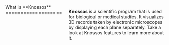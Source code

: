 <div class="row">
<div class="eight columns wp1">
What is **Knossos**
===================

**Knossos** is a scientific program that is used for biological or medical studies. It visualizes 3D records taken by electronic microscopes by displaying each plane separately. Take a look at Knossos features to learn more about it.

</div>
</div>